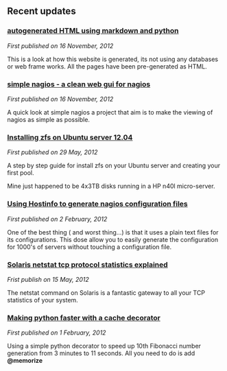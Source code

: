 Recent updates
-----------------

### [autogenerated HTML using markdown and python](autogenerated_html_using_markdown_and_python.html)
*First published on 16 November, 2012*

This is a look at how this website is generated, its not using any databases or web frame works.
All the pages have been pre-generated as HTML. 

### [simple nagios - a clean web gui for nagios](simple_nagios.html)
*First published on 16 November, 2012*

A quick look at simple nagios a project that aim is to make the viewing of nagios as simple as possible.

### [Installing zfs on Ubuntu server 12.04](installing_zfs_on_ubuntu_1204_n40l.html)
*First published on 29 May, 2012*

A step by step guide for install zfs on your Ubuntu server and creating your first pool. 

Mine just happened to be 4x3TB disks running in a HP n40l micro-server.


### [Using Hostinfo to generate nagios configuration files](using_hostinfo_to_generate_nagios_configuration.html)
*First published on 2 February, 2012*

One of the best thing ( and worst thing...) is that it uses a plain text files for its configurations. 
This dose allow you to easily generate the configuration for 1000's of servers without touching a configuration file.

### [Solaris netstat tcp protocol statistics explained](solaris_netstat_tcp_protocol_statistics_explained.html)
*Frist publish on 15 May, 2012*

The netstat command on Solaris is a fantastic gateway to all your TCP statistics of your system.

### [Making python faster with a cache decorator ](a_simple_example_using_a_python_cache_decorator.html)
*First published on 1 February, 2012*

Using a simple python decorator to speed up 10th Fibonacci number generation from 3 minutes to 11 seconds.
All you need to do is add __@memorize__